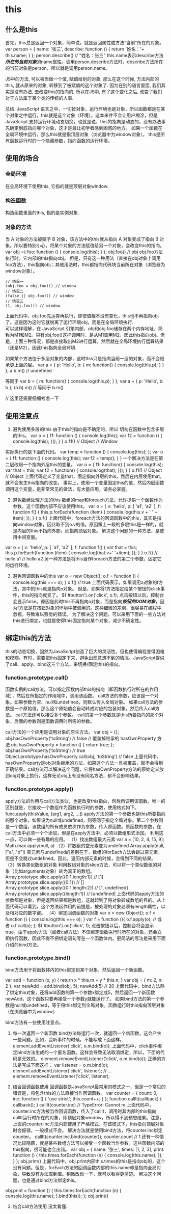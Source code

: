 # this
## 什么是this
首先，this总是返回一个对象，简单说，就是返回属性或方法“当前”所在的对象。
var person = {
  name: '张三',
  describe: function () {
    return '姓名：'+ this.name;
  }
};
person.describe()
// "姓名：张三"
this.name表示describe方法***所在的当前对象***的name属性。调用person.describe方法时，describe方法所在的当前对象是person，所以就是调用person.name。

JS中的方法, 可以被当做一个值, 赋值给别的对象, 那么在这个时候, 方法内部的this, 就从原来的对象, 转移到了被赋值的这个对象了. 
因为在别的语言里面, 我们其实是没有办法, 去改变this的指向的, 所以在JS中, 有了这个变化之后, 改变了我们对于方法属于某个类的传统的人事. 

总结:
JavaScript 语言之中，一切皆对象，运行环境也是对象，所以函数都是在某个对象之中运行，this就是这个对象（环境）。这本来并不会让用户糊涂，但是 JavaScript 支持运行环境动态切换，也就是说，this的指向是动态的，没有办法事先确定到底指向哪个对象，这才是最让初学者感到困惑的地方。
如果一个函数在全局环境中运行，那么this就是指顶层对象（浏览器中为window对象）。
this是所有函数运行时的一个隐藏参数，指向函数的运行环境。

## 使用的场合
### 全局环境
在全局环境下使用this, 它指的就是顶层对象window.  
### 构造函数
构造函数里面的this, 指的是实例对象.
### 对象的方法
当 A 对象的方法被赋予 B 对象，该方法中的this就从指向 A 对象变成了指向 B 对象。所以要特别小心，将某个对象的方法赋值给另一个对象，会改变this的指向。
var obj ={
  foo: function () {
    console.log(this);
  }
};
obj.foo() // obj
obj.foo方法执行时，它内部的this指向obj。
但是，只有这一种用法（直接在obj对象上调用foo方法），this指向obj；其他用法时，this都指向代码块当前所在对象（浏览器为window对象）。
```
// 情况一
(obj.foo = obj.foo)() // window
// 情况二
(false || obj.foo)() // window
// 情况三
(1, obj.foo)() // window
```
上面代码中，obj.foo先运算再执行，即使值根本没有变化，this也不再指向obj了。这是因为这时它就脱离了运行环境obj，而是在全局环境执行.  
可以这样理解，在 JavaScript 引擎内部，obj和obj.foo储存在两个内存地址，简称为M1和M2。只有obj.foo()这样调用时，是从M1调用M2，因此this指向obj。但是，上面三种情况，都是直接取出M2进行运算，然后就在全局环境执行运算结果（还是M2），因此this指向全局环境.   

如果某个方法位于多层对象的内部，这时this只是指向当前一层的对象，而不会继承更上面的层。
var a = {
  p: 'Hello',
  b: {
    m: function() {
      console.log(this.p);
    }
  }
};
a.b.m() // undefined

等同于
var b = {
  m: function() {
   console.log(this.p);
  }
};
var a = {
  p: 'Hello',
  b: b
};
(a.b).m() // 等同于 b.m()

// 这里还需要细细考虑一下

## 使用注意点
1. 避免使用多层的this 
由于this的指向是不确定的，所以
切勿在函数中包含多层的this。
var o = {
  f1: function () {
    console.log(this);
    var f2 = function () {
      console.log(this);
    }();
  }
}
o.f1()
// Object
// Window

实际执行的是下面的代码。
var temp = function () {
  console.log(this);
};
var o = {
  f1: function () {
    console.log(this);
    var f2 = temp();
  }
}
一个解决方法是在第二层改用一个指向外层this的变量。
var o = {
  f1: function() {
    console.log(this);
    var that = this;
    var f2 = function() {
      console.log(that);
    }();
  }
}
o.f1()
// Object
// Object
上面代码定义了变量that，固定指向外层的this，然后在内层使用that，就不会发生this指向的改变。
事实上，使用一个变量固定this的值，然后内层函数调用这个变量，是非常常见的做法，有大量应用，请务必掌握。

2. 避免数组处理方法的this
数组的map和foreach方法，允许提供一个函数作为参数。这个函数内部不应该使用this。
var o = {
  v: 'hello',
  p: [ 'a1', 'a2' ],
  f: function f() {
    this.p.forEach(function (item) {
      console.log(this.v + ' ' + item);
    });
  }
}
o.f()
上面代码中，foreach方法的回调函数中的this，其实是指向window对象，因此取不到o.v的值。原因跟上一段的多层this是一样的，就是内层的this不指向外部，而指向顶层对象。
解决这个问题的一种方法，是使用中间变量。

var o = {
  v: 'hello',
  p: [ 'a1', 'a2' ],
  f: function f() {
    var that = this;
    this.p.forEach(function (item) {
      console.log(that.v+' '+item);
    });
  }
}
o.f()
// hello a1
// hello a2
另一种方法是将this当作foreach方法的第二个参数，固定它的运行环境。

3. 避免回调函数中的this
var o = new Object();
o.f = function () {
  console.log(this === o);
}
o.f() // true
上面代码表示，如果调用o对象的f方法，其中的this就是指向o对象。
但是，如果将f方法指定给某个按钮的click事件，this的指向就变了。
$('#button').on('click', o.f);
点击按钮以后，控制台会显示false。原因是此时this不再指向o对象，而是指向***按钮的DOM对象***，因为f方法是在按钮对象的环境中被调用的。这种细微的差别，很容易在编程中忽视，导致难以察觉的错误。
为了解决这个问题，可以采用下面的一些方法对this进行绑定，也就是使得this固定指向某个对象，减少不确定性。

## 绑定this的方法
this的动态切换，固然为JavaScript创造了巨大的灵活性，但也使得编程变得困难和模糊。有时，需要把this固定下来，避免出现意想不到的情况。JavaScript提供了call、apply、bind这三个方法，来切换/固定this的指向。

### function.prototype.call()
函数实例的call方法，可以指定函数内部this的指向（即函数执行时所在的作用域），然后在所指定的作用域中，调用该函数。
call方法的参数，应该是一个对象。如果参数为空、null和undefined，则默认传入全局对象。
如果call方法的参数是一个原始值，那么这个原始值会自动转成对应的包装对象，然后传入call方法。
call方法还可以接受多个参数。
call的第一个参数就是this所要指向的那个对象，后面的参数则是函数调用时所需的参数。

call方法的一个应用是调用对象的原生方法。
var obj = {};
obj.hasOwnProperty('toString') // false
// 覆盖掉继承的 hasOwnProperty 方法
obj.hasOwnProperty = function () {
  return true;
};
obj.hasOwnProperty('toString') // true
Object.prototype.hasOwnProperty.call(obj, 'toString') // false
上面代码中，hasOwnProperty是obj对象继承的方法，如果这个方法一旦被覆盖，就不会得到正确结果。call方法可以解决这个问题，它将hasOwnProperty方法的原始定义放到obj对象上执行，这样无论obj上有没有同名方法，都不会影响结果。

### function.prototype.apply()
apply方法的作用与call方法类似，也是改变this指向，然后再调用该函数。唯一的区别就是，它接收一个数组作为函数执行时的参数，使用格式如下。
func.apply(thisValue, [arg1, arg2, ...])
apply方法的第一个参数也是this所要指向的那个对象，如果设为null或undefined，则等同于指定全局对象。第二个参数则是一个数组，该数组的所有成员依次作为参数，传入原函数。原函数的参数，在call方法中必须一个个添加，但是在apply方法中，必须以数组形式添加。
利用这一点，可以做一些有趣的应用。
（1）找出数组最大元素
var a = [10, 2, 4, 15, 9];
Math.max.apply(null, a)
（2）将数组的空元素变为undefined
Array.apply(null, ["a",,"b"])
空元素与undefined的差别在于，数组的forEach方法会跳过空元素，但是不会跳过undefined。因此，遍历内部元素的时候，会得到不同的结果。
（3）转换类似数组的对象
利用数组对象的slice方法，可以将一个类似数组的对象（比如arguments对象）转为真正的数组。
Array.prototype.slice.apply({0:1,length:1})
// [1]
Array.prototype.slice.apply({0:1})
// []
Array.prototype.slice.apply({0:1,length:2})
// [1, undefined]
Array.prototype.slice.apply({length:1})
// [undefined]
上面代码的apply方法的参数都是对象，但是返回结果都是数组，这就起到了将对象转成数组的目的。从上面代码可以看到，这个方法起作用的前提是，被处理的对象必须有length属性，以及相对应的数字键。
（4）绑定回调函数的对象
var o = new Object();
o.f = function () {
  console.log(this === o);
}
var f = function (){
  o.f.apply(o);
  // 或者 o.f.call(o);
};
$('#button').on('click', f);
点击按钮以后，控制台将会显示true。由于apply方法（或者call方法）不仅绑定函数执行时所在的对象，还会立即执行函数，因此不得不把绑定语句写在一个函数体内。更简洁的写法是采用下面介绍的bind方法。

### function.prototype.bind()
bind方法用于将函数体内的this绑定到某个对象，然后返回一个新函数。

var add = function (x, y) {
  return x * this.m + y * this.n;
}
var obj = {
  m: 2,
  n: 2
};
var newAdd = add.bind(obj, 5);
newAdd(5)
// 20
上面代码中，bind方法除了绑定this对象，还将add函数的第一个参数x绑定成5，然后返回一个新函数newAdd，这个函数只要再接受一个参数y就能运行了。
如果bind方法的第一个参数是null或undefined，等于将this绑定到全局对象，函数运行时this指向顶层对象（在浏览器中为window）

bind方法有一些使用注意点。

1. 每一次返回一个新函数
bind方法每运行一次，就返回一个新函数，这会产生一些问题。比如，监听事件的时候，不能写成下面这样。
element.addEventListener('click', o.m.bind(o));
上面代码中，click事件绑定bind方法生成的一个匿名函数。这样会导致无法取消绑定，所以，下面的代码是无效的。
element.removeEventListener('click', o.m.bind(o));
正确的方法是写成下面这样：
var listener = o.m.bind(o);
element.addEventListener('click', listener);
//  ...
element.removeEventListener('click', listener);

2. 结合回调函数使用
回调函数是JavaScript最常用的模式之一，但是一个常见的错误是，将包含this的方法直接当作回调函数。
var counter = {
  count: 0,
  inc: function () {
    'use strict';
    this.count++;
  }
};
function callIt(callback) {
  callback();
}
callIt(counter.inc)
// TypeError: Cannot re
上面代码中，counter.inc方法被当作回调函数，传入了callIt，调用时其内部的this指向callIt运行时所在的对象，即顶层对象window，所以得不到预想结果。注意，上面的counter.inc方法内部使用了严格模式，在该模式下，this指向顶层对象时会报错，一般模式不会。
解决方法就是使用bind方法，将counter.inc绑定counter。
callIt(counter.inc.bind(counter));
counter.count // 1
还有一种情况比较隐蔽，就是某些数组方法可以接受一个函数当作参数。这些函数内部的this指向，很可能也会出错。
var obj = {
  name: '张三',
  times: [1, 2, 3],
  print: function () {
    this.times.forEach(function (n) {
      console.log(this.name);
    });
  }
};
obj.print()
上面代码中，obj.print内部this.times的this是指向obj的，这个没有问题。但是，forEach方法的回调函数内部的this.name却是指向全局对象，导致没有办法取到值。稍微改动一下，就可以看得更清楚。
解决这个问题，也是通过bind方法绑定this。

obj.print = function () {
  this.times.forEach(function (n) {
    console.log(this.name);
  }.bind(this));
};
obj.print()

3. 结合call方法使用
没太看懂.



















































